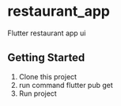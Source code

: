 # restaurant_app

Flutter restaurant app ui 

## Getting Started

<ol>
    <li>Clone this project</li>
    <li>run command flutter pub get</li>
    <li>Run project</li>
</ol>

